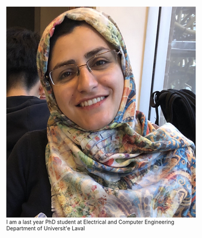 ![my image](/images/IMG_0505.jpeg)
I am a last year PhD student at Electrical and Computer Engineering Department of Universit\'e Laval

